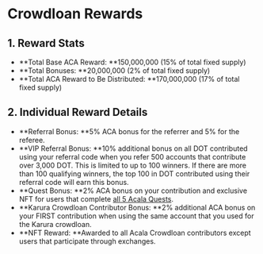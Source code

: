 # Crowdloan Rewards

## 1. Reward Stats

* **Total Base ACA Reward: **150,000,000 (15% of total fixed supply)
* **Total Bonuses: **20,000,000 (2% of total fixed supply)
* **Total ACA Reward to Be Distributed: **170,000,000 (17% of total fixed supply)

## 2. Individual Reward Details

* **Referral Bonus: **5% ACA bonus for the referrer and 5% for the referee.
* **VIP Referral Bonus: **10% additional bonus on all DOT contributed using your referral code when you refer 500 accounts that contribute over 3,000 DOT. This is limited to up to 100 winners. If there are more than 100 qualifying winners, the top 100 in DOT contributed using their referral code will earn this bonus.
* **Quest Bonus: **2% ACA bonus on your contribution and exclusive NFT for users that complete [all 5 Acala Quests](https://acala.network/acala/quests).
* **Karura Crowdloan Contributor Bonus: **2% additional ACA bonus on your FIRST contribution when using the same account that you used for the Karura crowdloan.
* **NFT Reward: **Awarded to all Acala Crowdloan contributors except users that participate through exchanges.
